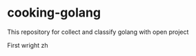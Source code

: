 # cooking-golang

This repository for collect and classify golang with open project

First wright zh
